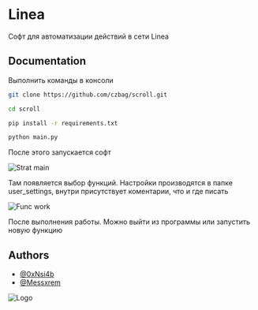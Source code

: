 # Linea

Софт для автоматизации действий в сети Linea


## Documentation
Выполнить команды в консоли 

```bash
git clone https://github.com/czbag/scroll.git

cd scroll

pip install -r requirements.txt

python main.py
```
После этого запускается софт


![Strat main](https://i.ibb.co/bHDLwMP/start.gif)


Там появляется выбор функций. Настройки производятся в папке user_settings, внутри присутствует коментарии, что и где писать


![Func work](https://i.ibb.co/W3wkrHL/work.gif)

После выполнения работы. Можно выйти из программы или запустить новую функцию


## Authors

- [@0xNsi4b](https://github.com/0xNsi4b)
- [@Messxrem](https://github.com/Messxrem)



![Logo](https://i.ibb.co/Mps3Gq3/logo-1.png)
